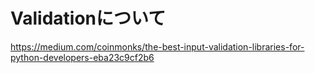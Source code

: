 # Validationについて
https://medium.com/coinmonks/the-best-input-validation-libraries-for-python-developers-eba23c9cf2b6